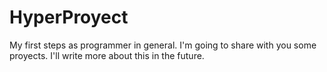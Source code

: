 # HyperProyect
My first steps as programmer in general. I'm going to share with you some proyects. I'll write more about this in the future.
